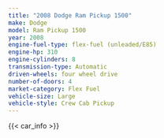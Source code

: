 ```yaml
---
title: "2008 Dodge Ram Pickup 1500"
make: Dodge
model: Ram Pickup 1500
year: 2008
engine-fuel-type: flex-fuel (unleaded/E85)
engine-hp: 310
engine-cylinders: 8
transmission-type: Automatic
driven-wheels: four wheel drive
number-of-doors: 4
market-category: Flex Fuel
vehicle-size: Large
vehicle-style: Crew Cab Pickup
---
```


{{< car_info >}}
